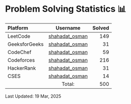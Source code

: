 # Problem Solving Statistics 📊

| Platform      |                            Username                             | Solved |
| :------------ | :-------------------------------------------------------------: | -----: |
| LeetCode      |        [shahadat_osman](https://leetcode.com/shahadat_o)        |    149 |
| GeeksforGeeks | [shahadat_osman](https://geeksforgeeks.org/user/shahadat_osman) |     31 |
| CodeChef      |   [shahadat_osman](https://codechef.com/users/shahadat_osman)   |     59 |
| Codeforces    | [shahadat_osman](https://codeforces.com/profile/shahadat_osman) |    216 |
| HackerRank    |     [shahadat_osman](https://hackerrank.com/shahadat_osman)     |     31 |
| CSES          |          [shahadat_osman](https://cses.fi/user/135904)          |     14 |
|               |                             Total:                              |    500 |

Last Updated: 19 Mar, 2025
